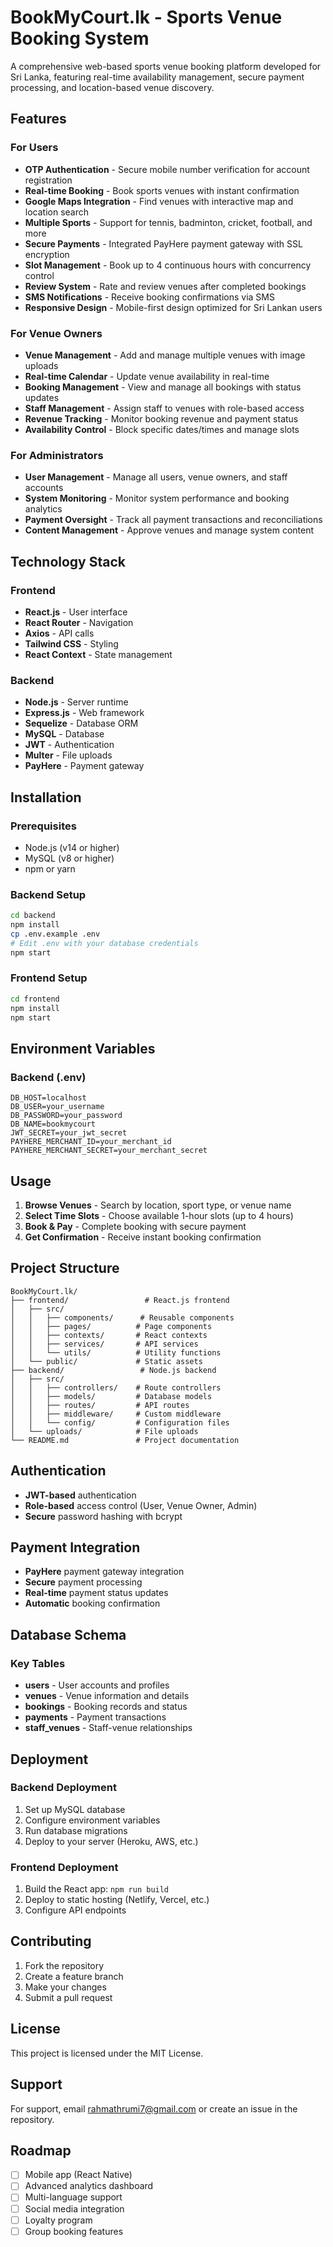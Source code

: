 # BookMyCourt.lk - Sports Venue Booking System

A comprehensive web-based sports venue booking platform developed for Sri Lanka, featuring real-time availability management, secure payment processing, and location-based venue discovery.

## Features

### For Users
- **OTP Authentication** - Secure mobile number verification for account registration
- **Real-time Booking** - Book sports venues with instant confirmation
- **Google Maps Integration** - Find venues with interactive map and location search
- **Multiple Sports** - Support for tennis, badminton, cricket, football, and more
- **Secure Payments** - Integrated PayHere payment gateway with SSL encryption
- **Slot Management** - Book up to 4 continuous hours with concurrency control
- **Review System** - Rate and review venues after completed bookings
- **SMS Notifications** - Receive booking confirmations via SMS
- **Responsive Design** - Mobile-first design optimized for Sri Lankan users

### For Venue Owners
- **Venue Management** - Add and manage multiple venues with image uploads
- **Real-time Calendar** - Update venue availability in real-time
- **Booking Management** - View and manage all bookings with status updates
- **Staff Management** - Assign staff to venues with role-based access
- **Revenue Tracking** - Monitor booking revenue and payment status
- **Availability Control** - Block specific dates/times and manage slots

### For Administrators
- **User Management** - Manage all users, venue owners, and staff accounts
- **System Monitoring** - Monitor system performance and booking analytics
- **Payment Oversight** - Track all payment transactions and reconciliations
- **Content Management** - Approve venues and manage system content

## Technology Stack

### Frontend
- **React.js** - User interface
- **React Router** - Navigation
- **Axios** - API calls
- **Tailwind CSS** - Styling
- **React Context** - State management

### Backend
- **Node.js** - Server runtime
- **Express.js** - Web framework
- **Sequelize** - Database ORM
- **MySQL** - Database
- **JWT** - Authentication
- **Multer** - File uploads
- **PayHere** - Payment gateway

## Installation

### Prerequisites
- Node.js (v14 or higher)
- MySQL (v8 or higher)
- npm or yarn

### Backend Setup
```bash
cd backend
npm install
cp .env.example .env
# Edit .env with your database credentials
npm start
```

### Frontend Setup
```bash
cd frontend
npm install
npm start
```

##  Environment Variables

### Backend (.env)
```env
DB_HOST=localhost
DB_USER=your_username
DB_PASSWORD=your_password
DB_NAME=bookmycourt
JWT_SECRET=your_jwt_secret
PAYHERE_MERCHANT_ID=your_merchant_id
PAYHERE_MERCHANT_SECRET=your_merchant_secret
```

##  Usage

1. **Browse Venues** - Search by location, sport type, or venue name
2. **Select Time Slots** - Choose available 1-hour slots (up to 4 hours)
3. **Book & Pay** - Complete booking with secure payment
4. **Get Confirmation** - Receive instant booking confirmation

##  Project Structure

```
BookMyCourt.lk/
├── frontend/                 # React.js frontend
│   ├── src/
│   │   ├── components/      # Reusable components
│   │   ├── pages/          # Page components
│   │   ├── contexts/       # React contexts
│   │   ├── services/       # API services
│   │   └── utils/          # Utility functions
│   └── public/             # Static assets
├── backend/                 # Node.js backend
│   ├── src/
│   │   ├── controllers/    # Route controllers
│   │   ├── models/         # Database models
│   │   ├── routes/         # API routes
│   │   ├── middleware/     # Custom middleware
│   │   └── config/         # Configuration files
│   └── uploads/            # File uploads
└── README.md               # Project documentation
```

##  Authentication

- **JWT-based** authentication
- **Role-based** access control (User, Venue Owner, Admin)
- **Secure** password hashing with bcrypt

##  Payment Integration

- **PayHere** payment gateway integration
- **Secure** payment processing
- **Real-time** payment status updates
- **Automatic** booking confirmation

##  Database Schema

### Key Tables
- **users** - User accounts and profiles
- **venues** - Venue information and details
- **bookings** - Booking records and status
- **payments** - Payment transactions
- **staff_venues** - Staff-venue relationships

##  Deployment

### Backend Deployment
1. Set up MySQL database
2. Configure environment variables
3. Run database migrations
4. Deploy to your server (Heroku, AWS, etc.)

### Frontend Deployment
1. Build the React app: `npm run build`
2. Deploy to static hosting (Netlify, Vercel, etc.)
3. Configure API endpoints

##  Contributing

1. Fork the repository
2. Create a feature branch
3. Make your changes
4. Submit a pull request

##  License

This project is licensed under the MIT License.

##  Support

For support, email rahmathrumi7@gmail.com or create an issue in the repository.

##  Roadmap

- [ ] Mobile app (React Native)
- [ ] Advanced analytics dashboard
- [ ] Multi-language support
- [ ] Social media integration
- [ ] Loyalty program
- [ ] Group booking features

